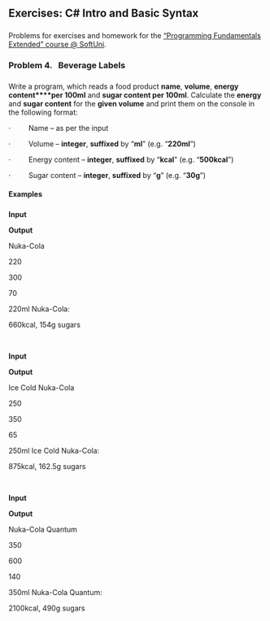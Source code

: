 ## Exercises: C# Intro and Basic Syntax

### 

Problems for exercises and homework for the
[“Programming
Fundamentals Extended” course @ SoftUni](https://softuni.bg/courses/programming-fundamentals).

### Problem 4.   Beverage Labels

### 

Write a program, which reads a food product
**name**, **volume**, **energy content****per 100ml** and **sugar content per 100ml**. Calculate the **energy** and **sugar content**
for the **given volume** and print them
on the console in the following format:

·        
Name – as per the input

·        
Volume – **integer**, **suffixed** by “**ml**” (e.g. “**220ml**”)

·        
Energy content – **integer**, **suffixed** by “**kcal**” (e.g.
“**500kcal**”)

·        
Sugar content – **integer**, **suffixed** by “**g**” (e.g. “**30g**”) 

#### Examples

### 

 

**Input**

 

**Output**

 

Nuka-Cola

220

300

70

 

220ml Nuka-Cola:

660kcal, 154g sugars

 

 

**Input**

 

**Output**

 

Ice Cold Nuka-Cola

250

350

65

 

250ml Ice Cold Nuka-Cola:

875kcal, 162.5g sugars

 

 

**Input**

 

**Output**

 

Nuka-Cola Quantum

350

600

140

 

350ml Nuka-Cola Quantum:

2100kcal, 490g sugars